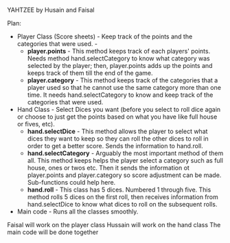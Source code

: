 YAHTZEE by Husain and Faisal

Plan:
* Player Class (Score sheets) - Keep track of the points and the categories that were used. - 
  * **player.points** - This method keeps track of each players' points. Needs method hand.selectCategory to know what category was selected by the player; then, player.points adds up the points and keeps track of them till the end of the game. 
  * **player.category** - This method keeps track of the categories that a player used so that he cannot use the same category more than one time. It needs hand.selectCategory to know and keep track of the categories that were used. 
* Hand Class - Select Dices you want (before you select to roll dice again or choose to just get the points based on what you have like full house or fives, etc). 
  * **hand.selectDice** - This method allows the player to select what dices they want to keep so they can roll the other dices to roll in order to get a better score. Sends the information to hand.roll.
  * **hand.selectCategory** - Arguably the most important method of them all. This method keeps helps the player select a category such as full house, ones or twos etc. Then it sends the information ot player.points and player.category so score adjustment can be made. Sub-functions could help here.
  * **hand.roll** - This class has 5 dices. Numbered 1 through five. This method rolls 5 dices on the first roll, then receives information from hand.selectDice to know what dices to roll on the subsequent rolls.
* Main code - Runs all the classes smoothly. 

Faisal will work on the player class
Hussain will work on the hand class
The main code will be done together

